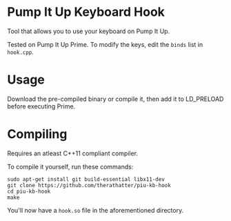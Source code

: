 # Pump It Up Keyboard Hook

Tool that allows you to use your keyboard on Pump It Up.

Tested on Pump It Up Prime. To modify the keys, edit the `binds` list in `hook.cpp`.

# Usage
Download the pre-compiled binary or compile it, then add it to LD_PRELOAD before executing Prime.

# Compiling

Requires an atleast C++11 compliant compiler.

To compile it yourself, run these commands:

```
sudo apt-get install git build-essential libx11-dev
git clone https://github.com/therathatter/piu-kb-hook
cd piu-kb-hook
make
```

You'll now have a `hook.so` file in the aforementioned directory.
